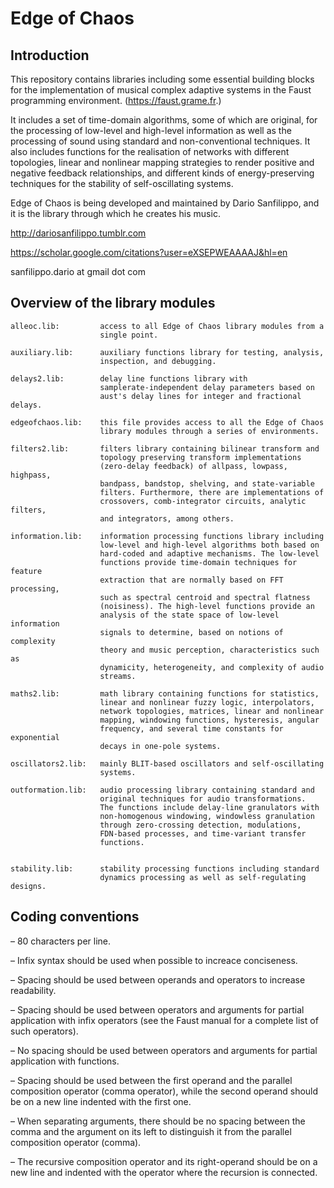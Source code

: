 # Edge of Chaos

## Introduction

This repository contains libraries including some essential building blocks 
for the implementation of musical complex adaptive systems in the Faust 
programming environment. (https://faust.grame.fr.)

It includes a set of time-domain algorithms, some of which are original, for 
the processing of low-level and high-level information as well as the 
processing of sound using standard and non-conventional techniques. It also 
includes functions for the realisation of networks with different topologies, 
linear and nonlinear mapping strategies to render positive and negative 
feedback relationships, and different kinds of energy-preserving techniques 
for the stability of self-oscillating systems.

Edge of Chaos is being developed and maintained by Dario Sanfilippo, and it 
is the library through which he creates his music. 

http://dariosanfilippo.tumblr.com

https://scholar.google.com/citations?user=eXSEPWEAAAAJ&hl=en

sanfilippo.dario at gmail dot com

## Overview of the library modules

    alleoc.lib:         access to all Edge of Chaos library modules from a 
                        single point.

    auxiliary.lib:      auxiliary functions library for testing, analysis, 
                        inspection, and debugging.

    delays2.lib:        delay line functions library with 
                        samplerate-independent delay parameters based on 
                        aust's delay lines for integer and fractional delays.

    edgeofchaos.lib:    this file provides access to all the Edge of Chaos 
                        library modules through a series of environments.

    filters2.lib:       filters library containing bilinear transform and 
                        topology preserving transform implementations 
                        (zero-delay feedback) of allpass, lowpass, highpass, 
                        bandpass, bandstop, shelving, and state-variable 
                        filters. Furthermore, there are implementations of 
                        crossovers, comb-integrator circuits, analytic filters, 
                        and integrators, among others.

    information.lib:    information processing functions library including 
                        low-level and high-level algorithms both based on 
                        hard-coded and adaptive mechanisms. The low-level 
                        functions provide time-domain techniques for feature 
                        extraction that are normally based on FFT processing, 
                        such as spectral centroid and spectral flatness 
                        (noisiness). The high-level functions provide an 
                        analysis of the state space of low-level information 
                        signals to determine, based on notions of complexity 
                        theory and music perception, characteristics such as 
                        dynamicity, heterogeneity, and complexity of audio 
                        streams.

    maths2.lib:         math library containing functions for statistics, 
                        linear and nonlinear fuzzy logic, interpolators, 
                        network topologies, matrices, linear and nonlinear 
                        mapping, windowing functions, hysteresis, angular 
                        frequency, and several time constants for exponential 
                        decays in one-pole systems.

    oscillators2.lib:   mainly BLIT-based oscillators and self-oscillating 
                        systems.
    
    outformation.lib:   audio processing library containing standard and 
                        original techniques for audio transformations.
                        The functions include delay-line granulators with 
                        non-homogenous windowing, windowless granulation 
                        through zero-crossing detection, modulations, 
                        FDN-based processes, and time-variant transfer 
                        functions.


    stability.lib:      stability processing functions including standard 
                        dynamics processing as well as self-regulating designs.

## Coding conventions

–   80 characters per line.

–   Infix syntax should be used when possible to increace conciseness.

–   Spacing should be used between operands and operators to increase 
    readability.

–   Spacing should be used between operators and arguments for partial 
    application with infix operators (see the Faust manual for a complete list 
    of such operators).

–   No spacing should be used between operators and arguments for partial 
    application with functions.

–   Spacing should be used between the first operand and the parallel composition 
    operator (comma operator), while the second operand should be on a new line 
    indented with the first one.

–   When separating arguments, there should be no spacing between the comma and 
    the argument on its left to distinguish it from the parallel composition 
    operator (comma).

–   The recursive composition operator and its right-operand should be on a new 
    line and indented with the operator where the recursion is connected.
